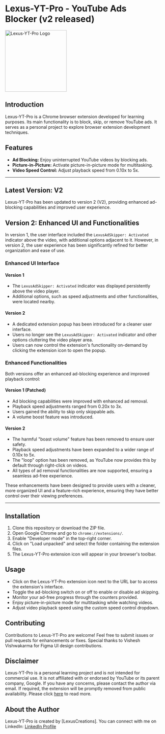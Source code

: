 # Lexus-YT-Pro - YouTube Ads Blocker (v2 released)

<img src="https://raw.githubusercontent.com/lexuscreations/lexus-yt-ad-extensions/main/assets/icons/icon.png" alt="Lexus-YT-Pro Logo" width="200" height="200">

## Introduction

Lexus-YT-Pro is a Chrome browser extension developed for learning purposes. Its main functionality is to block, skip, or remove YouTube ads. It serves as a personal project to explore browser extension development techniques.

## Features

- **Ad Blocking:** Enjoy uninterrupted YouTube videos by blocking ads.
- **Picture-in-Picture:** Activate picture-in-picture mode for multitasking.
- **Video Speed Control:** Adjust playback speed from 0.10x to 5x.

<hr />

## Latest Version: V2

Lexus-YT-Pro has been updated to version 2 (V2), providing enhanced ad-blocking capabilities and improved user experience.

## Version 2: Enhanced UI and Functionalities

In version 1, the user interface included the `LexusAdSkipper: Activated` indicator above the video, with additional options adjacent to it. However, in version 2, the user experience has been significantly refined for better organization and ease of use.

### Enhanced UI Interface

#### Version 1
- The `LexusAdSkipper: Activated` indicator was displayed persistently above the video player.
- Additional options, such as speed adjustments and other functionalities, were located nearby.

#### Version 2
- A dedicated extension popup has been introduced for a cleaner user interface.
- Users no longer see the `LexusAdSkipper: Activated` indicator and other options cluttering the video player area.
- Users can now control the extension's functionality on-demand by clicking the extension icon to open the popup.

### Enhanced Functionalities

Both versions offer an enhanced ad-blocking experience and improved playback control:

#### Version 1 (Patched)
- Ad blocking capabilities were improved with enhanced ad removal.
- Playback speed adjustments ranged from 0.20x to 3x.
- Users gained the ability to skip only skippable ads.
- A volume boost feature was introduced.

#### Version 2
- The harmful "boast volume" feature has been removed to ensure user safety.
- Playback speed adjustments have been expanded to a wider range of 0.10x to 5x.
- The "loop" option has been removed, as YouTube now provides this by default through right-click on videos.
- All types of ad removal functionalities are now supported, ensuring a seamless ad-free experience.

These enhancements have been designed to provide users with a cleaner, more organized UI and a feature-rich experience, ensuring they have better control over their viewing preferences.

<hr />

## Installation

1. Clone this repository or download the ZIP file.
2. Open Google Chrome and go to `chrome://extensions/`.
3. Enable "Developer mode" in the top-right corner.
4. Click on "Load unpacked" and select the folder containing the extension files.
5. The Lexus-YT-Pro extension icon will appear in your browser's toolbar.

## Usage

- Click on the Lexus-YT-Pro extension icon next to the URL bar to access the extension's interface.
- Toggle the ad-blocking switch on or off to enable or disable ad skipping.
- Monitor your ad-free progress through the counters provided.
- Enjoy picture-in-picture mode for multitasking while watching videos.
- Adjust video playback speed using the custom speed control dropdown.

## Contributing

Contributions to Lexus-YT-Pro are welcome! Feel free to submit issues or pull requests for enhancements or fixes. Special thanks to Vishesh Vishwakarma for Figma UI design contributions.

## Disclaimer

Lexus-YT-Pro is a personal learning project and is not intended for commercial use. It is not affiliated with or endorsed by YouTube or its parent company, Google. If you have any concerns, please contact the author via email. If required, the extension will be promptly removed from public availability. Please click [here](https://github.com/lexuscreations/lexus-yt-ad-extensions/releases/tag/V2) to read more.

## About the Author

Lexus-YT-Pro is created by [LexusCreations]. You can connect with me on LinkedIn: [LinkedIn Profile](https://www.linkedin.com/in/lokeshvishwakarma/)

